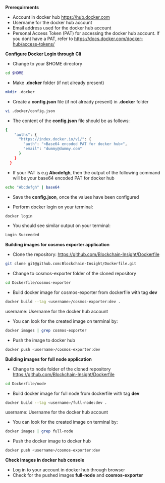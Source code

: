 **Prerequirments**
- Account in docker hub https://hub.docker.com
- Username for the docker hub account
- Email address used for the docker hub account
- Personal Access Token (PAT) for accessing the docker hub account. If you dont have a PAT, refer to https://docs.docker.com/docker-hub/access-tokens/


**Configure Docker Login through Cli**

- Change to your $HOME directory
```bash
cd $HOME
```
- Make **.docker** folder (if not already present)
```bash
mkdir .docker
```
- Create a **config.json** file (if not already present) in **.docker** folder
```bash
vi .docker/config.json
```
- The content of the **config.json** file should be as follows:
```bash
{
    "auths": {
      "https://index.docker.io/v1/": {
        "auth": "<Base64 encoded PAT for docker hub>",
        "email": "dummy@dummy.com"
      }
    }
  }
```
- If your PAT is e.g **Abcdefgh**, then the output of the following command will be your base64 encoded PAT for docker hub
```bash
echo "Abcdefgh" | base64
```
- Save the **config.json**, once the values have been configured

- Perform docker login on your terminal:
```bash
docker login
```

- You should see similar output on your terminal:
```bash
Login Succeeded
```

**Building images for cosmos exporter application**
- Clone the repository: https://github.com/Blockchain-Insight/Dockerfile
```bash
git clone git@github.com:Blockchain-Insight/Dockerfile.git
```
- Change to cosmos-exporter folder of the cloned repository
```bash
cd Dockerfile/cosmos-exporter
```
- Build docker image for cosmos-exporter from dockerfile with tag **dev**
```bash
docker build --tag <username>/cosmos-exporter:dev .
```
username: Username for the docker hub account

- You can look for the created image on terminal by:
```bash
docker images | grep cosmos-exporter
```
- Push the image to docker hub
```bash
docker push <username>/cosmos-exporter:dev
```

**Building images for full node application**
- Change to node folder of the cloned repository https://github.com/Blockchain-Insight/Dockerfile
```bash
cd Dockerfile/node
```
- Build docker image for full node from dockerfile with tag **dev**
```bash
docker build --tag <username>/full-node:dev .
```
username: Username for the docker hub account

- You can look for the created image on terminal by:
```bash
docker images | grep full-node
```
- Push the docker image to docker hub
```bash
docker push <username>/cosmos-exporter:dev
```

**Check images in docker hub console**
- Log in to your account in docker hub through browser
- Check for the pushed images **full-node** and **cosmos-exporter**
